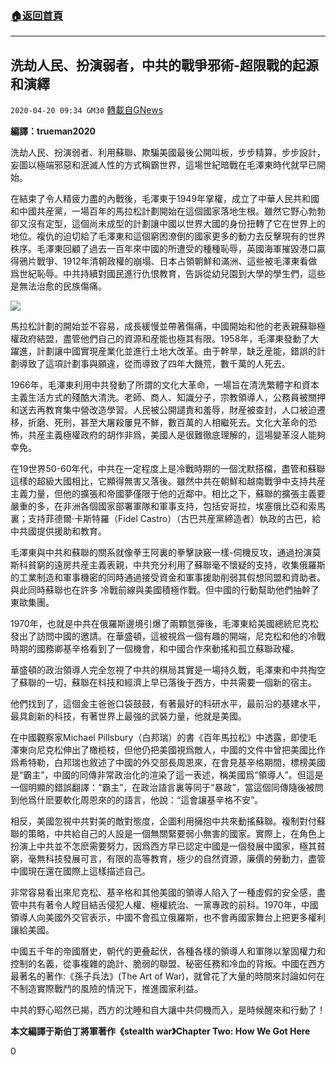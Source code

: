 ###  [:house:返回首頁](https://github.com/ourhimalayas/txt)
---

## 洗劫人民、扮演弱者，中共的戰爭邪術-超限戰的起源和演繹
`2020-04-20 09:34 GM30` [轉載自GNews](https://gnews.org/zh-hant/179218/)

**編譯：trueman2020**

洗劫人民、扮演弱者、利用蘇聯、欺騙美國最後公開叫板，步步精算，步步設計，妄圖以極端邪惡和泯滅人性的方式稱霸世界，這場世紀暗戰在毛澤東時代就早已開始。

在結束了令人精疲力盡的內戰後，毛澤東于1949年掌權，成立了中華人民共和國和中國共産黨，一場百年的馬拉松計劃開始在這個國家落地生根。雖然它野心勃勃卻又沒有定型，這個尚未成型的計劃讓中國以世界大國的身份扭轉了它在世界上的地位。複仇的迫切給了毛澤東和這個窮困潦倒的國家更多的動力去反擊現有的世界秩序。毛澤東回顧了過去一百年來中國的所遭受的種種恥辱，英國海軍摧毀港口贏得鴉片戰爭、1912年清朝政權的崩塌、日本占領朝鮮和滿洲、這些被毛澤東看做爲世紀恥辱。中共持續對國民進行仇恨教育，告訴從幼兒園到大學的學生們，這些是無法治愈的民族傷痛。

![](https://s3.amazonaws.com/gnews-media-offload/wp-content/uploads/2020/04/20093146/2345%E6%88%AA%E5%9B%BE20200420213032.png)

馬拉松計劃的開始並不容易，成長緩慢並帶著傷痛，中國開始和他的老表親蘇聯極權政府結盟，盡管他們自己的資源和産能也極其有限。1958年，毛澤東發動了大躍進，計劃讓中國實現産業化並進行土地大改革。由于幹旱，缺乏産能，錯誤的計劃導致了這項計劃事與願違，從而導致了四年大饑荒，數千萬的人死去。

1966年，毛澤東利用中共發動了所謂的文化大革命，一場旨在清洗繁體字和資本主義生活方式的殘酷大清洗。老師、商人、知識分子，宗教領導人，公務員被關押和送去再教育集中營改造學習。人民被公開譴責和羞辱，財産被查封，人口被迫遷移，折磨、死刑，甚至大屠殺屢見不鮮，數百萬的人相繼死去。文化大革命的恐怖，共産主義極權政府的胡作非爲，美國人是很難徹底理解的，這場變革沒人能夠幸免。

在19世界50-60年代，中共在一定程度上是冷戰時期的一個沈默搭檔，盡管和蘇聯這樣的超級大國相比，它顯得無害又落後。雖然中共在朝鮮和越南戰爭中支持共産主義力量，但他的擴張和帝國夢僅限于他的近鄰中。相比之下，蘇聯的擴張主義要嚴重的多，在非洲各個國家部署軍隊和軍事支持，包括安哥拉，埃塞俄比亞和索馬裏；支持菲德爾·卡斯特羅（Fidel Castro）（古巴共産黨締造者）執政的古巴，給中共國提供援助和教育。

毛澤東與中共和蘇聯的關系就像拳王阿裏的拳擊訣竅一樣-伺機反攻，通過扮演莫斯科貧窮的遠房共産主義表親，中共充分利用了蘇聯毫不懷疑的支持，收集俄羅斯的工業制造和軍事機密的同時通過接受資金和軍事援助削弱其假想同盟和資助者。與此同時蘇聯也在許多 冷戰前線與美國積極作戰。但中國的行動幫助他們抽幹了東歐集團。

1970年，也就是中共在俄羅斯邊境引爆了兩顆氫彈後，毛澤東給美國總統尼克松發出了訪問中國的邀請。在華盛頓，這被視爲一個有趣的開端，尼克松和他的冷戰時期的國務卿基辛格看到了一個機會，和中國合作來動搖和孤立蘇聯政權。

華盛頓的政治領導人完全忽視了中共的棋局其實是一場持久戰，毛澤東和中共掏空了蘇聯的一切，蘇聯在科技和經濟上早已落後于西方，中共需要一個新的宿主。

他們找到了，這個金主爸爸口袋鼓鼓，有著最好的科研水平，最前沿的基建水平，最具創新的科技，有著世界上最強的武裝力量，他就是美國。

在中國觀察家Michael Pillsbury（白邦瑞）的書《百年馬拉松》中透露，即使毛澤東向尼克松伸出了橄榄枝，但他仍把美國視爲敵人，中國的文件中曾把美國比作爲希特勒，白邦瑞也敘述了中國的外交部長周恩來，在會見基辛格期間，標榜美國是“霸主”，中國的同傳非常政治化的渲染了這一表述，稱美國爲“領導人”。但這是一個明顯的錯誤翻譯：“霸主”，在政治語言裏等同于“暴政”，當這個同傳隨後被問到他爲什麽要軟化周恩來的的語言，他說：“這會讓基辛格不安”。

相反，美國忽視中共對美的敵對態度，企圖利用擁抱中共來動搖蘇聯。複制對付蘇聯的策略，中共給自己的人設是一個無關緊要弱小無害的國家。實際上，在角色上扮演上中共並不怎麽需要努力，因爲西方早已認定中國是一個發展中國家，極其貧窮，毫無科技發展可言，有限的高等教育，極少的自然資源，廉價的勞動力，盡管中國現在還在國際上這樣描述自己。

非常容易看出來尼克松、基辛格和其他美國的領導人陷入了一種虛假的安全感，盡管中共有著令人瞠目結舌侵犯人權、極權統治、一黨專政的前科。1970年，中國領導人向美國外交官表示，中國不會孤立俄羅斯，也不會再國家舞台上把更多權利讓給美國。

中國五千年的帝國曆史，朝代的更叠起伏，各種各樣的領導人和軍隊以鞏固權力和控制的名義，從事複雜的詭計、脆弱的聯盟、秘密任務和冷血的背叛。中國在西方最著名的著作:《孫子兵法》(The Art of War)，就曾花了大量的時間來討論如何在不制造實際戰鬥的風險的情況下，推進國家利益。

中共的野心昭然已揭，西方的沈睡和自大讓中共伺機而入，是時候醒來和行動了！

**本文編譯于斯伯丁將軍著作《stealth war》Chapter Two: How We Got Here**

0
